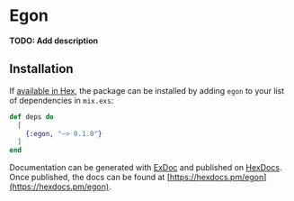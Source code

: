 # Egon

**TODO: Add description**

## Installation

If [available in Hex](https://hex.pm/docs/publish), the package can be installed
by adding `egon` to your list of dependencies in `mix.exs`:

```elixir
def deps do
  [
    {:egon, "~> 0.1.0"}
  ]
end
```

Documentation can be generated with [ExDoc](https://github.com/elixir-lang/ex_doc)
and published on [HexDocs](https://hexdocs.pm). Once published, the docs can
be found at [https://hexdocs.pm/egon](https://hexdocs.pm/egon).


